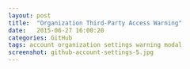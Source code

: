 ```yaml
---
layout: post
title:  "Organization Third-Party Access Warning"
date:   2015-06-27 16:00:20
categories: GitHub
tags: account organization settings warning modal
screenshot: github-account-settings-5.jpg
---
```

